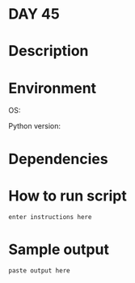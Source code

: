 
# DAY 45

# Description

# Environment
OS:

Python version:

# Dependencies

# How to run script
```
enter instructions here
```

# Sample output
```
paste output here
```
